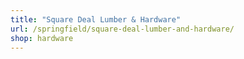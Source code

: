 ```yaml
---
title: "Square Deal Lumber & Hardware"
url: /springfield/square-deal-lumber-and-hardware/
shop: hardware
---
```

